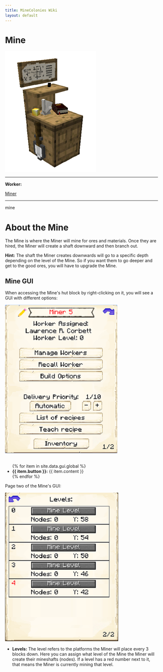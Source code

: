 ```yaml
---
title: MineColonies Wiki
layout: default
---
```

# Mine

<div class="infobox box text-center">
    <img src="../../assets/images/buildings/mine.png" alt="Mine's Hut" />
    <hr />
    <div class="row section-text text-left">
        <div class="col">
        <p><strong>Worker:</strong></p>
        </div>
        <div class="col">
        <p><a href="../workers/miner">Miner</a></p>
        </div>
    </div>
    <hr />
    <recipe>mine</recipe>
</div>

# About the Mine

The Mine is where the Miner will mine for ores and materials. Once they are hired, the Miner will create a shaft downward and then branch out.

**Hint:** The shaft the Miner creates downwards will go to a specific depth depending on the level of the Mine. So if you want them to go deeper and get to the good ores, you will have to upgrade the Mine.

## Mine GUI

When accessing the Mine's hut block by right-clicking on it, you will see a GUI with different options:  

<div class="row">
  <div class="col-sm-12 col-md">
    <img src="../../assets/images/gui/minegui1.png" class="img-fluid mx-auto" alt="Miner GUI">
  </div>
  <div class="col-sm-12 col-md">
    <br>
    <ul>
      {% for item in site.data.gui.global %}
        <li><strong>{{ item.button }}:</strong> {{ item.content }}</li>
      {% endfor %}
    </ul>
  </div>
</div>  

Page two of the Mine's GUI:  

<div class="row">
  <div class="col-sm-12 col-md">
    <img src="../../assets/images/gui/minegui2.png" class="img-fluid mx-auto" alt="Miner GUI 2">
  </div>
  <div class="col-sm-12 col-md">
    <ul>
      <li><strong>Levels:</strong> The level refers to the platforms the Miner will place every 3 blocks down. Here you can assign what level of the Mine the Miner will create their mineshafts (nodes). If a level has a red number next to it, that means the Miner is currently mining that level.</li><br>
    </ul>
  </div>
</div>  
  
  <br>
